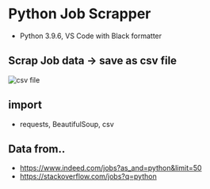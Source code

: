 # Python Job Scrapper
- Python 3.9.6, VS Code with Black formatter
## Scrap Job data -> save as csv file
![csv file](https://i.ibb.co/y4bdfhV/job-csv.png)

## import
- requests, BeautifulSoup, csv

## Data from..
- https://www.indeed.com/jobs?as_and=python&limit=50
- https://stackoverflow.com/jobs?q=python

